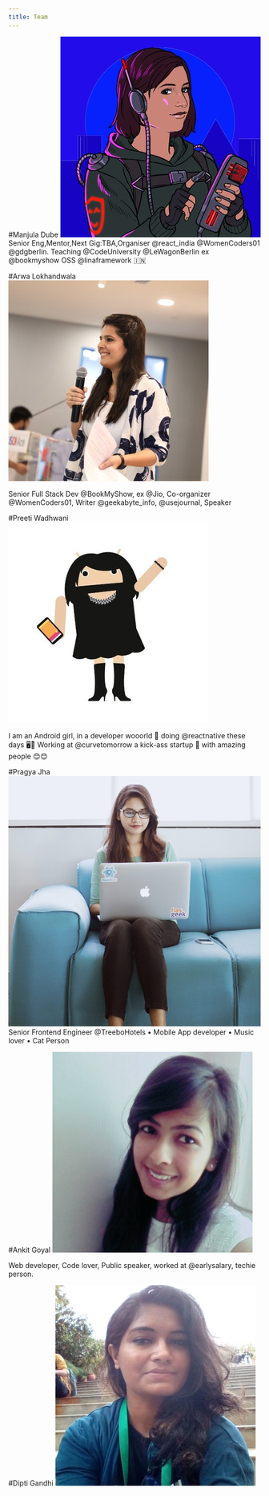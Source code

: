 ```yaml
---
title: Team
---
```


#Manjula Dube
![](./manjula.jpg)
Senior Eng,Mentor,Next Gig:TBA,Organiser @react_india @WomenCoders01 @gdgberlin. Teaching @CodeUniversity @LeWagonBerlin ex @bookmyshow OSS @linaframework 🇮🇳

#Arwa Lokhandwala
![](./arwa.jpg)

Senior Full Stack Dev @BookMyShow, ex @Jio, Co-organizer @WomenCoders01, Writer @geekabyte_info, @usejournal, Speaker 

#Preeti Wadhwani
![](./preeti.jpg)

I am an Android girl, in a developer wooorld 🎵 doing @reactnative these days 🖥️📲 Working at @curvetomorrow a kick-ass startup 💁 with amazing people 😊😊

#Pragya Jha
![](./pragya.jpg)
Senior Frontend Engineer @TreeboHotels • Mobile App developer • Music lover • Cat Person

#Ankit Goyal
![](./ankita.jpg)

Web developer, Code lover, Public speaker, worked at @earlysalary, techie person.


#Dipti Gandhi
![](./dipti.jpg)


